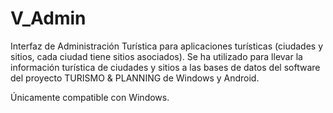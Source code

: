 # V_Admin
Interfaz de Administración Turística para aplicaciones turísticas (ciudades y sitios, cada ciudad tiene sitios asociados). Se ha utilizado para llevar la información turística de ciudades y sitios a las bases de datos del software del proyecto TURISMO & PLANNING de Windows y Android.

Únicamente compatible con Windows.
